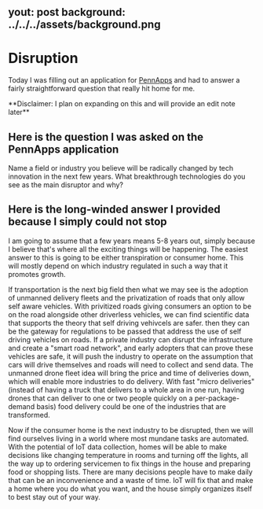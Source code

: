 # 
yout: post
background: ../../../assets/background.png
---
# Disruption 

Today I was filling out an application for [PennApps](http://2017f.pennapps.com/) and had to answer a fairly straightforward question that really hit home for me. 

\*\*Disclaimer: I plan on expanding on this and will provide an edit note later\*\*
## Here is the question I was asked on the PennApps application

Name a field or industry you believe will be radically changed by tech innovation in the next few years. What breakthrough technologies do you see as the main disruptor and why?


## Here is the long-winded answer I provided because I simply could not stop 

I am going to assume that a few years means 5-8 years out, simply because I believe that's where all the exciting things will be happening. The easiest answer to this is going to be either transpiration or consumer home. This will mostly depend on  which industry regulated in such a way that it promotes growth.  


If transportation is the next big field then what we may see is the adoption of unmanned delivery fleets and the privatization of roads that only allow self aware vehicles. With privitized roads giving consumers an option to be on the road alongside other driverless vehicles, we can find scientific data that supports the theory that self driving vehivcels are safer. then they can be the gateway for regulations to be passed that address the use of self driving vehicles on roads. If a private industry can disrupt the infrastructure and create a "smart road network", and early adopters that can prove these vehicles are safe, it will push the industry to operate on the assumption that cars will drive themselves and roads will need to collect and send data. The unmanned drone fleet idea will bring the price and time of deliveries down, which will enable more industries to do delivery. With fast "micro deliveries" (instead of having a truck that delivers to a whole area in one run, having drones that can deliver to one or two people quickly on a per-package-demand basis) food delivery could be one of the industries that are transformed. 


Now if the consumer home is the next industry to be disrupted, then we will find ourselves living in a world where most mundane tasks are automated. With the potential of IoT data collection, homes will be able to make decisions like changing temperature in rooms and turning off the lights, all the way up to ordering servicemen to fix things in the house and preparing food or shopping lists. There are many decisions people have to make daily that can be an inconvenience and a waste of time. IoT will fix that and make a home where you do what you want, and the house simply organizes itself to best stay out of your way. 
